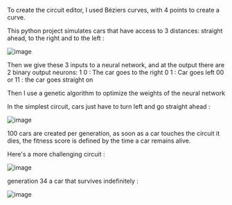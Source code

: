 To create the circuit editor, I used Béziers curves, with 4 points to create a curve.

This python project simulates cars that have access to 3 distances: straight ahead, to the right and to the left : 

![image](https://github.com/Arthurus-Projet/ai_car_racing/assets/133526137/f408a68d-78fb-44e1-91f4-1aae8f6c9b2c)

Then we give these 3 inputs to a neural network, and at the output there are 2 binary output neurons:
1 0 : The car goes to the right
0 1 : Car goes left
00 or 11 : the car goes straight on

Then I use a genetic algorithm to optimize the weights of the neural network

In the simplest circuit, cars just have to turn left and go straight ahead :

![image](https://github.com/Arthurus-Projet/ai_car_racing/assets/133526137/ee3692d7-00de-4182-bf5b-e6dfc065782b)

100 cars are created per generation, as soon as a car touches the circuit it dies, the fitness score is defined by the time a car remains alive.

Here's a more challenging circuit :

![image](https://github.com/Arthurus-Projet/ai_car_racing/assets/133526137/f2a38939-7140-43b1-9002-aef48ce43b9c)

generation 34 a car that survives indefinitely :

![image](https://github.com/Arthurus-Projet/ai_car_racing/assets/133526137/400ba9ca-ccf3-44a4-9e5a-a178dff837e2)

